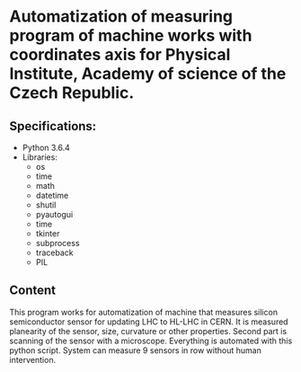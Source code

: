 # Automatization of measuring program of machine works with coordinates axis for Physical Institute, Academy of science of the Czech Republic. 
__Specifications:__
--------------
* Python 3.6.4 
* Libraries:
  * os
  * time
  * math
  * datetime
  * shutil
  * pyautogui
  * time
  * tkinter
  * subprocess
  * traceback
  * PIL
  
## Content
This program works for automatization of machine that measures silicon semiconductor sensor for updating LHC to HL-LHC in CERN. It is measured planearity of the sensor, size, curvature or other properties. Second part is scanning of the sensor with a microscope. Everything is automated with this python script. System can measure 9 sensors in row without human intervention.
